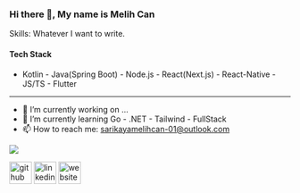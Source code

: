### Hi there 👋, My name is Melih Can

Skills: Whatever I want to write.

#### Tech Stack
- Kotlin - Java(Spring Boot) - Node.js - React(Next.js) - React-Native - JS/TS - Flutter

---------------------
- 🔭 I’m currently working on ...
- 🌱 I’m currently learning Go - .NET - Tailwind - FullStack
- 📫 How to reach me: sarikayamelihcan-01@outlook.com
<img src='https://www.codewars.com/users/MelihcanSrky/badges/large'>

[<img src='https://cdn.jsdelivr.net/npm/simple-icons@3.0.1/icons/github.svg' alt='github' height='40'>](https://github.com/MelihcanSrky)  [<img src='https://cdn.jsdelivr.net/npm/simple-icons@3.0.1/icons/linkedin.svg' alt='linkedin' height='40'>](https://www.linkedin.com/in/melihcansarikaya/)  [<img src='https://cdn.jsdelivr.net/npm/simple-icons@3.0.1/icons/icloud.svg' alt='website' height='40'>](https://MelihcanSrky.github.io/)  

